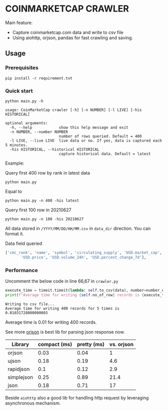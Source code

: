 # COINMARKETCAP CRAWLER
Main feature: 
* Capture coinmarketcap.com data and write to csv file
* Using aiohttp, orjson, pandas for fast crawling and saving.
## Usage
### Prerequisites
```
pip install -r requirement.txt
```

### Quick start
```
python main.py -h
```

```
usage: CoinMarketCap crawler [-h] [-n NUMBER] [-l LIVE] [-his HISTORICAL]

optional arguments:
  -h, --help            show this help message and exit
  -n NUMBER, --number NUMBER
                        number of rows queried. Default = 400
  -l LIVE, --live LIVE  live data or no. If yes, data is captured each 5 minutes.
  -his HISTORICAL, --historical HISTORICAL
                        capture historical data. Default = latest

```

Example:

Query first 400 row by rank in latest data
```
python main.py
```
Equal to
```
python main.py -n 400 -his latest
```

Query first 100 row in 20210627
```
python main.py -n 100 -his 20210627
```

All data stored in `/YYYY/MM/DD/HH/MM.csv` in `data_dir` direction. You can format it.

Data field queried

```python
['cmc_rank', 'name', 'symbol', 'circulating_supply', 'USD.market_cap',
       'USD.price', 'USD.volume_24h', 'USD.percent_change_7d'],
```

### Performance

Uncomment the below code in line 66,67 in `crawler.py`
```python
execute_time = timeit.timeit(lambda: self.to_csv(data), number=number_of_repeat) / number_of_repeat
print(f"Average time for writing {self.no_of_row} records is {execute_time}")
```

```
Writing to csv file...
Average time for writing 400 records for 5 times is 0.01031728000000003
```

Average time is 0.01 for writing 400 records.


See more [orjson](https://github.com/ijl/orjson/tree/master) is best lib for parsing json response now.

| Library    |   compact (ms) |   pretty (ms) |   vs. orjson |
|------------|----------------|---------------|--------------|
| orjson     |           0.03 |          0.04 |          1   |
| ujson      |           0.18 |          0.19 |          4.6 |
| rapidjson  |           0.1  |          0.12 |          2.9 |
| simplejson |           0.25 |          0.89 |         21.4 |
| json       |           0.18 |          0.71 |         17   |

Beside `aiohttp` also a good lib for handling http request by leveraging asynchronous mechanism.